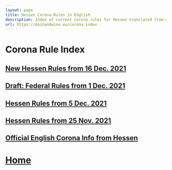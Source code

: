 ```yaml
---
layout: page
title: Hessen Corona Rules in English
description: Index of current Corona rules for Hessen translated from official German sources
url: https://mainandwine.eu/corona_index
--- 
```


# Corona Rule Index
## [New Hessen Rules from 16 Dec. 2021](https://mainandwine.de/corona_dec)
## [Draft: Federal Rules from 1 Dec. 2021](https://mainandwine.eu/ministerpresident_conference_2021-12-02)
## [Hessen Rules from 5 Dec. 2021](https://mainandwine.eu/corona_press_conference)
## [Hessen Rules from 25 Nov. 2021](https://mainandwine.eu/corona_rules)
## [Official English Corona Info from Hessen](https://soziales.hessen.de/Corona/Fremdsprachliche-Informationen/Informationen-auf-Englisch-Information-in-English)

# [Home](https://mainandwine.eu)

